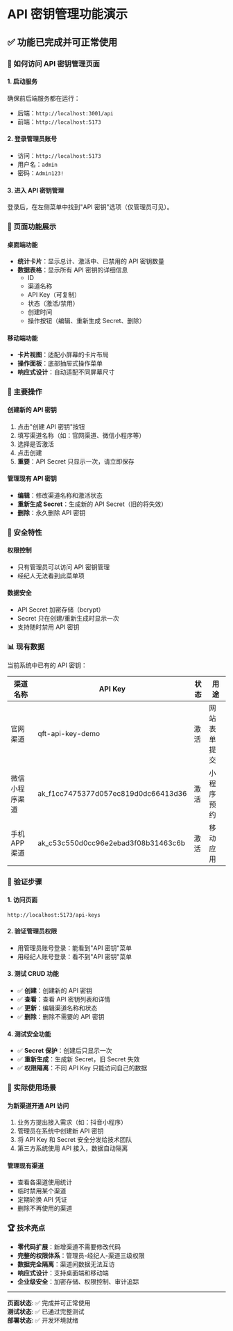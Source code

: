 # API 密钥管理功能演示

## ✅ 功能已完成并可正常使用

### 🎯 如何访问 API 密钥管理页面

#### 1. 启动服务

确保前后端服务都在运行：

- 后端：`http://localhost:3001/api`
- 前端：`http://localhost:5173`

#### 2. 登录管理员账号

- 访问：`http://localhost:5173`
- 用户名：`admin`
- 密码：`Admin123!`

#### 3. 进入 API 密钥管理

登录后，在左侧菜单中找到"API 密钥"选项（仅管理员可见）。

### 🎨 页面功能展示

#### 桌面端功能

- **统计卡片**：显示总计、激活中、已禁用的 API 密钥数量
- **数据表格**：显示所有 API 密钥的详细信息
  - ID
  - 渠道名称
  - API Key（可复制）
  - 状态（激活/禁用）
  - 创建时间
  - 操作按钮（编辑、重新生成 Secret、删除）

#### 移动端功能

- **卡片视图**：适配小屏幕的卡片布局
- **操作面板**：底部抽屉式操作菜单
- **响应式设计**：自动适配不同屏幕尺寸

### 🔧 主要操作

#### 创建新的 API 密钥

1. 点击"创建 API 密钥"按钮
2. 填写渠道名称（如：官网渠道、微信小程序等）
3. 选择是否激活
4. 点击创建
5. **重要**：API Secret 只显示一次，请立即保存

#### 管理现有 API 密钥

- **编辑**：修改渠道名称和激活状态
- **重新生成 Secret**：生成新的 API Secret（旧的将失效）
- **删除**：永久删除 API 密钥

### 🔐 安全特性

#### 权限控制

- 只有管理员可以访问 API 密钥管理
- 经纪人无法看到此菜单项

#### 数据安全

- API Secret 加密存储（bcrypt）
- Secret 只在创建/重新生成时显示一次
- 支持随时禁用 API 密钥

### 📊 现有数据

当前系统中已有的 API 密钥：

| 渠道名称       | API Key                             | 状态 | 用途         |
| -------------- | ----------------------------------- | ---- | ------------ |
| 官网渠道       | qft-api-key-demo                    | 激活 | 网站表单提交 |
| 微信小程序渠道 | ak_f1cc7475377d057ec819d0dc66413d36 | 激活 | 小程序预约   |
| 手机 APP 渠道  | ak_c53c550d0cc96e2ebad3f08b31463c6b | 激活 | 移动应用     |

### 🚀 验证步骤

#### 1. 访问页面

```
http://localhost:5173/api-keys
```

#### 2. 验证管理员权限

- 用管理员账号登录：能看到"API 密钥"菜单
- 用经纪人账号登录：看不到"API 密钥"菜单

#### 3. 测试 CRUD 功能

- ✅ **创建**：创建新的 API 密钥
- ✅ **查看**：查看 API 密钥列表和详情
- ✅ **更新**：编辑渠道名称和状态
- ✅ **删除**：删除不需要的 API 密钥

#### 4. 测试安全功能

- ✅ **Secret 保护**：创建后只显示一次
- ✅ **重新生成**：生成新 Secret，旧 Secret 失效
- ✅ **权限隔离**：不同 API Key 只能访问自己的数据

### 🎯 实际使用场景

#### 为新渠道开通 API 访问

1. 业务方提出接入需求（如：抖音小程序）
2. 管理员在系统中创建新 API 密钥
3. 将 API Key 和 Secret 安全分发给技术团队
4. 第三方系统使用 API 接入，数据自动隔离

#### 管理现有渠道

- 查看各渠道使用统计
- 临时禁用某个渠道
- 定期轮换 API 凭证
- 删除不再使用的渠道

### 🏆 技术亮点

- **零代码扩展**：新增渠道不需要修改代码
- **完整的权限体系**：管理员-经纪人-渠道三级权限
- **数据完全隔离**：渠道间数据无法互访
- **响应式设计**：支持桌面端和移动端
- **企业级安全**：加密存储、权限控制、审计追踪

---

**页面状态**: ✅ 完成并可正常使用  
**测试状态**: ✅ 已通过完整测试  
**部署状态**: ✅ 开发环境就绪
